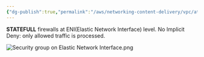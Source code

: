 ```yaml
---
{"dg-publish":true,"permalink":"/aws/networking-content-delivery/vpc/atomic-elements/security-group/","title":"Security Group"}
---
```



**STATEFULL** firewalls at ENI(Elastic Network Interface) level.
No Implicit Deny: only allowed traffic is processed.


![Security group on Elastic Network Interface.png](/img/user/AWS/Networking-Content-Delivery/VPC/png/Atomic-Elements/Security%20group%20on%20Elastic%20Network%20Interface.png)
